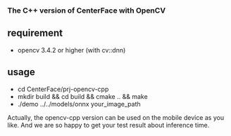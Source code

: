### The C++ version of CenterFace with OpenCV 

## requirement
- opencv 3.4.2 or higher (with cv::dnn)

## usage 
 * cd CenterFace/prj-opencv-cpp
 * mkdir build && cd build && cmake .. && make
 * ./demo ../../models/onnx  your_image_path
 
  Actually, the opencv-cpp version can be used on the mobile device as you like.
  And we are so happy to get your test result about inference time.
